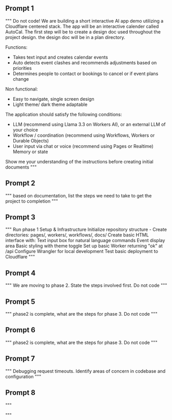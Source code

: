 ## Prompt 1
"""
Do not code! We are building a short interactive AI app demo utilizing a Cloudflare centered stack. The app will be an interactive calender called AutoCal. 
The first step will be to create a design doc used throughout the project design. the design doc will be in a plan directory.

Functions:
- Takes text input and creates calendar events
- Auto detects event clashes and recommends adjustments based on priorities
- Determines people to contact or bookings to cancel or if event plans change

Non functional:
- Easy to navigate, single screen design
- Light theme/ dark theme adaptable

The application should satisfy the following conditions:
- LLM (recommend using Llama 3.3 on Workers AI), or an external LLM of your choice
- Workflow / coordination (recommend using Workflows, Workers or Durable Objects)
- User input via chat or voice (recommend using Pages or Realtime)
    Memory or state

Show me your understanding of the instructions before creating initial documents
"""

## Prompt 2
"""
based on documentation, list the steps we need to take to get the project to completion
"""

## Prompt 3
"""
Run phase 1
Setup & Infrastructure
Initialize repository structure - Create directories: pages/, workers/, workflows/, docs/
Create basic HTML interface with:
Text input box for natural language commands
Event display area
Basic styling with theme toggle
Set up basic Worker returning "ok" at /api
Configure Wrangler for local development
Test basic deployment to Cloudflare
"""

## Prompt 4
"""
We are moving to phase 2. State the steps involved first. Do not code
"""

## Prompt 5
"""
phase2 is complete, what are the steps for phase 3. Do not code
"""

## Prompt 6
"""
phase2 is complete, what are the steps for phase 3. Do not code
"""

## Prompt 7
"""
Debugging request timeouts. Identify areas of concern in codebase and configuration
"""

## Prompt 8
"""

"""